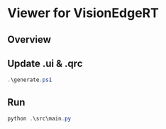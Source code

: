 # Viewer for VisionEdgeRT

## Overview


## Update .ui & .qrc

```powershell
.\generate.ps1
```

## Run

```powershell
python .\src\main.py
```